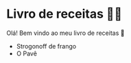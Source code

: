 # Livro de receitas :man_cook:

Olá! Bem vindo ao meu livro de receitas :wave:

- Strogonoff de frango
- O Pavê

